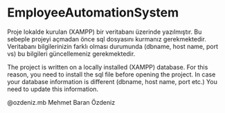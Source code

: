 # EmployeeAutomationSystem

Proje lokalde kurulan (XAMPP) bir veritabanı üzerinde yazılmıştır.
Bu sebeple projeyi açmadan önce sql dosyasını kurmanız gerekmektedir.
Veritabanı bilgilerinizin farklı olması durumunda (dbname, host name, port vs)
bu bilgileri güncellemeniz gerekmektedir.


The project is written on a locally installed (XAMPP) database.
For this reason, you need to install the sql file before opening the project.
In case your database information is different (dbname, host name, port etc.)
You need to update this information.

@ozdeniz.mb
Mehmet Baran Özdeniz
